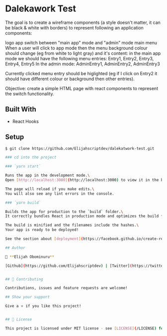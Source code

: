 # Dalekawork Test

The goal is to create a wireframe components (a style doesn't matter, it can be black & white with borders) to represent following an application components:

logo
app switch between "main app" mode and "admin" mode
main menu
When a user will click to app mode then the menu background colour should change (eg from white to light gray) and it's content: in the main app mode we should have the following menu entries: Entry1, Entry2, Entry3, Entry4, Entry5 In the admin mode: AdminEntry1, AdminEntry2, AdminEntry3

Currently clicked menu entry should be higlighted (eg if I click on Entry2 it should have different colour or background then other entries).

Objective: create a simple HTML page with react components to represent the switch functionality.

## Built With

- React Hooks
## Setup

```sh
$ git clone https://github.com/Elijahscriptdev/dalekatwork-test.git

### cd into the project

### `yarn start`

Runs the app in the development mode.\
Open [http://localhost:3000](http://localhost:3000) to view it in the browser.

The page will reload if you make edits.\
You will also see any lint errors in the console.

### `yarn build`

Builds the app for production to the `build` folder.\
It correctly bundles React in production mode and optimizes the build for the best performance.

The build is minified and the filenames include the hashes.\
Your app is ready to be deployed!

See the section about [deployment](https://facebook.github.io/create-react-app/docs/deployment) for more information.

## Author

👤 **Elijah Obominuru**

[Github](https://github.com/Elijahscriptdev) | [Twitter](https://twitter.com/ElijahObominuru) | [LinkedIn](https://www.linkedin.com/in/elijah-obominuru-0b730b143/)


## 🤝 Contributing

Contributions, issues and feature requests are welcome!

## Show your support

Give a ⭐️ if you like this project!


## 📝 License

This project is licensed under MIT license - see [LICENSE](/LICENSE) for more details.